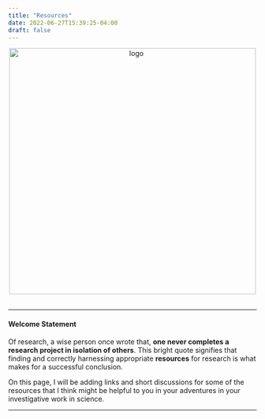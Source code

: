 ```yaml
---
title: "Resources"
date: 2022-06-27T15:39:25-04:00
draft: false
---
```


<center>
<img src="/images/main/futuristic.png" alt="logo" style="width:500px;"/>
</center>

<!-- ![logo](/images/main/futuristic.png) -->

<!-- add a line drop -->
<center>
&#x200B;
</center>

---

#### Welcome Statement

Of research, a wise person once wrote that, __one never completes a research project in isolation of others__. This bright quote signifies that finding and correctly harnessing appropriate __resources__ for research is what makes for a successful conclusion. 

On this page, I will be adding links and short discussions for some of the resources that I think might be helpful to you in your adventures in your investigative work in science.  



<!-- 
<center>
<img src="/images/resources/binaryInSpace.png" alt="Galloping Horse" style="width:300px;"/>
</center> -->


---
